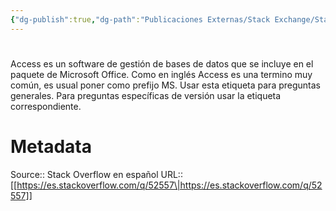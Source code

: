 ```yaml
---
{"dg-publish":true,"dg-path":"Publicaciones Externas/Stack Exchange/Stack Overflow en español/es.stackoverflow.com-52557.md","permalink":"/publicaciones-externas/stack-exchange/stack-overflow-en-espanol/es-stackoverflow-com-52557/","hide":true,"noteIcon":"default","created":"2024-04-03T12:49:10.759-06:00","updated":"2024-04-05T16:43:49.385-06:00"}
---
```


# 

Access es un software de gestión de bases de datos que se incluye en el paquete de Microsoft Office. Como en inglés Access es una termino muy común, es usual poner como prefijo MS. Usar esta etiqueta para preguntas generales. Para preguntas específicas de versión usar la etiqueta correspondiente.

# Metadata
Source:: Stack Overflow en español
URL:: [[https://es.stackoverflow.com/q/52557\|https://es.stackoverflow.com/q/52557]]

